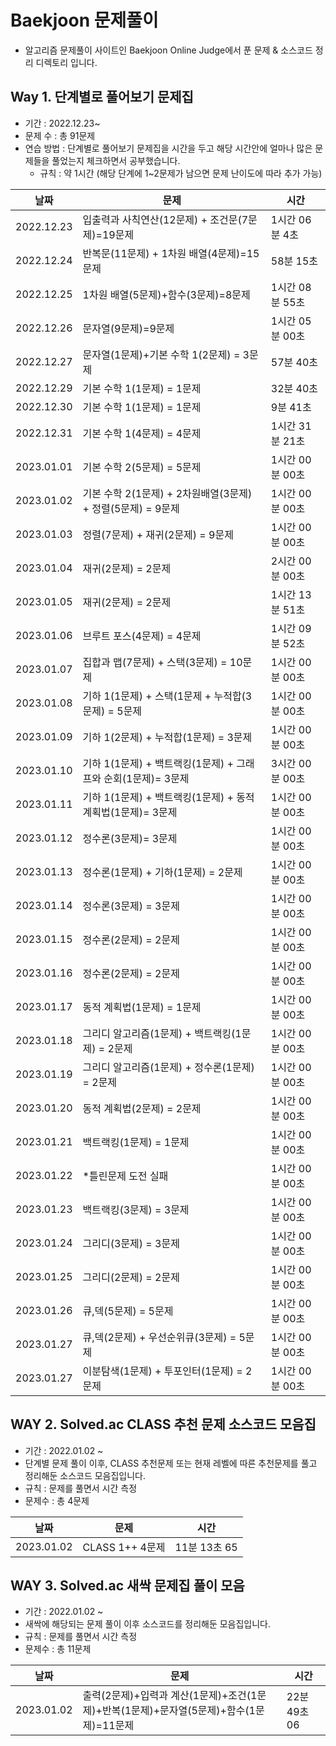# Baekjoon 문제풀이

- 알고리즘 문제풀이 사이트인 Baekjoon Online Judge에서 푼 문제 & 소스코드 정리 디렉토리 입니다. 

## Way 1. 단계별로 풀어보기 문제집

- 기간 : 2022.12.23~
- 문제 수 : 총 91문제
- 연습 방법 : 단계별로 풀어보기 문제집을 시간을 두고 해당 시간안에 얼마나 많은 문제들을 풀었는지 체크하면서 공부했습니다. 
  - 규칙 : 약 1시간 (해당 단계에 1~2문제가 남으면 문제 난이도에 따라 추가 가능)

|날짜|문제|시간|
|-|-|-|
|2022.12.23|입출력과 사칙연산(12문제) + 조건문(7문제)=19문제| 1시간 06분 4초|
|2022.12.24|반복문(11문제) + 1차원 배열(4문제)=15문제| 58분 15초|
|2022.12.25|1차원 배열(5문제)+함수(3문제)=8문제| 1시간 08분 55초|
|2022.12.26|문자열(9문제)=9문제| 1시간 05분 00초|
|2022.12.27|문자열(1문제)+기본 수학 1(2문제) = 3문제| 57분 40초|
|2022.12.29|기본 수학 1(1문제) = 1문제| 32분 40초|
|2022.12.30|기본 수학 1(1문제) = 1문제| 9분 41초|
|2022.12.31|기본 수학 1(4문제) = 4문제| 1시간 31분 21초|
|2023.01.01|기본 수학 2(5문제) = 5문제| 1시간 00분 00초|
|2023.01.02|기본 수학 2(1문제) + 2차원배열(3문제) + 정렬(5문제) = 9문제| 1시간 00분 00초|
|2023.01.03|정렬(7문제) + 재귀(2문제) = 9문제| 1시간 00분 00초|
|2023.01.04|재귀(2문제) = 2문제| 2시간 00분 00초|
|2023.01.05|재귀(2문제) = 2문제| 1시간 13분 51초|
|2023.01.06|브루트 포스(4문제) = 4문제| 1시간 09분 52초|
|2023.01.07|집합과 맵(7문제) + 스택(3문제) = 10문제 | 1시간 00분 00초|
|2023.01.08|기하 1(1문제) + 스택(1문제 + 누적합(3문제) = 5문제 | 1시간 00분 00초|
|2023.01.09|기하 1(2문제) + 누적합(1문제) = 3문제 | 1시간 00분 00초|
|2023.01.10|기하 1(1문제) + 백트랙킹(1문제) + 그래프와 순회(1문제)= 3문제 | 3시간 00분 00초|
|2023.01.11|기하 1(1문제) + 백트랙킹(1문제) + 동적계획법(1문제)= 3문제 | 1시간 00분 00초|
|2023.01.12|정수론(3문제)= 3문제 | 1시간 00분 00초|
|2023.01.13|정수론(1문제) + 기하(1문제) = 2문제 | 1시간 00분 00초|
|2023.01.14|정수론(3문제) = 3문제 | 1시간 00분 00초|
|2023.01.15|정수론(2문제) = 2문제 | 1시간 00분 00초|
|2023.01.16|정수론(2문제) = 2문제 | 1시간 00분 00초|
|2023.01.17|동적 계획법(1문제) = 1문제 | 1시간 00분 00초|
|2023.01.18|그리디 알고리즘(1문제) + 백트랙킹(1문제) = 2문제 | 1시간 00분 00초|
|2023.01.19|그리디 알고리즘(1문제) + 정수론(1문제) = 2문제 | 1시간 00분 00초|
|2023.01.20|동적 계획법(2문제) = 2문제 | 1시간 00분 00초|
|2023.01.21|백트랙킹(1문제) = 1문제 | 1시간 00분 00초|
|2023.01.22|*틀린문제 도전 실패 | 1시간 00분 00초|
|2023.01.23|백트랙킹(3문제) = 3문제 | 1시간 00분 00초|
|2023.01.24|그리디(3문제) = 3문제 | 1시간 00분 00초|
|2023.01.25|그리디(2문제) = 2문제 | 1시간 00분 00초|
|2023.01.26|큐,덱(5문제) = 5문제 | 1시간 00분 00초|
|2023.01.27|큐,덱(2문제) + 우선순위큐(3문제) = 5문제 | 1시간 00분 00초|
|2023.01.27|이분탐색(1문제) + 투포인터(1문제) = 2문제 | 1시간 00분 00초|


## WAY 2. Solved.ac CLASS 추천 문제 소스코드 모음집

- 기간 : 2022.01.02 ~
- 단계별 문제 풀이 이후, CLASS 추천문제 또는 현재 레벨에 따른 추천문제를 풀고 정리해둔 소스코드 모음집입니다.
- 규칙 : 문제를 풀면서 시간 측정
- 문제수 : 총 4문제

|날짜|문제|시간|
|-|-|-|
|2023.01.02|CLASS 1++ 4문제| 11분 13초 65|

## WAY 3. Solved.ac 새싹 문제집 풀이 모음

- 기간 : 2022.01.02 ~
- 새싹에 해당되는 문제 풀이 이후 소스코드를 정리해둔 모음집입니다.
- 규칙 : 문제를 풀면서 시간 측정
- 문제수 : 총 11문제

|날짜|문제|시간|
|-|-|-|
|2023.01.02|출력(2문제)+입력과 계산(1문제)+조건(1문제)+반복(1문제)+문자열(5문제)+함수(1문제)=11문제| 22분 49초 06|